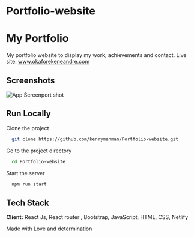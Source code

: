 # Portfolio-website
# My Portfolio

My portfolio website to display my work, achievements and contact.
Live site: www.okaforekeneandre.com




    
## Screenshots

![App Screen![port](https://user-images.githubusercontent.com/61712644/148691514-ba1fcba0-c84d-4833-a93d-f89611b8c0c0.PNG)
shot](https://via.placeholder.com/468x300?text=App+Screenshot+Here)

  
## Run Locally

Clone the project

```bash
  git clone https://github.com/kennymanman/Portfolio-website.git
```

Go to the project directory

```bash
  cd Portfolio-website
```



Start the server

```bash
  npm run start
```

  
## Tech Stack

**Client:** React Js, React router , Bootstrap, JavaScript, HTML, CSS, Netlify 



  Made with Love and determination
  
